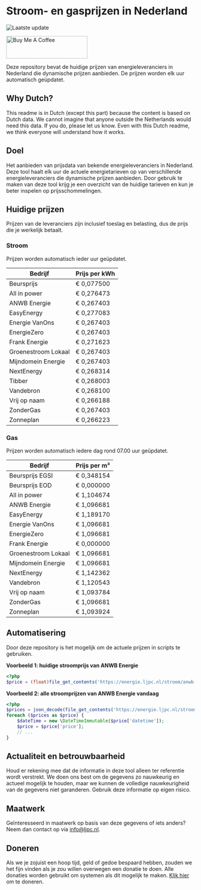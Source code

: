 # Stroom- en gasprijzen in Nederland

![Laatste update](https://img.shields.io/badge/laatste%20update-2023--12--12%2023%3A00%20CET-brightgreen)

<a href="https://www.buymeacoffee.com/Lars-" target="_blank"><img src="https://cdn.buymeacoffee.com/buttons/v2/default-orange.png" alt="Buy Me A Coffee" height="60" style="height: 60px !important;width: 217px !important;" ></a>

Deze repository bevat de huidige prijzen van energieleveranciers in Nederland die dynamische prijzen aanbieden. De prijzen worden elk uur automatisch geüpdatet.

## Why Dutch?

This readme is in Dutch (except this part) because the content is based on Dutch data. We cannot imagine that anyone outside the Netherlands would need this data. If you do, please let us know. Even with this Dutch readme, we think
everyone will understand how it works.

## Doel

Het aanbieden van prijsdata van bekende energieleveranciers in Nederland. Deze tool haalt elk uur de actuele energietarieven op van verschillende energieleveranciers die dynamische prijzen aanbieden. Door gebruik te maken van deze tool
krijg je een overzicht van de huidige tarieven en kun je beter inspelen op prijsschommelingen.

## Huidige prijzen

Prijzen van de leveranciers zijn inclusief toeslag en belasting, dus de prijs die je werkelijk betaalt.

### Stroom

Prijzen worden automatisch ieder uur geüpdatet.

 Bedrijf | Prijs per kWh 
---------|---------------
Beursprijs | € 0,077500
All in power | € 0,276473
ANWB Energie | € 0,267403
EasyEnergy | € 0,277083
Energie VanOns | € 0,267403
EnergieZero | € 0,267403
Frank Energie | € 0,271623
Groenestroom Lokaal | € 0,267403
Mijndomein Energie | € 0,267403
NextEnergy | € 0,268314
Tibber | € 0,268003
Vandebron | € 0,268100
Vrij op naam | € 0,266188
ZonderGas | € 0,267403
Zonneplan | € 0,266223


### Gas

Prijzen worden automatisch iedere dag rond 07.00 uur geüpdatet.

 Bedrijf | Prijs per m³ 
---------|--------------
Beursprijs EGSI | € 0,348154
Beursprijs EOD | € 0,000000
All in power | € 1,104674
ANWB Energie | € 1,096681
EasyEnergy | € 1,189170
Energie VanOns | € 1,096681
EnergieZero | € 1,096681
Frank Energie | € 0,000000
Groenestroom Lokaal | € 1,096681
Mijndomein Energie | € 1,096681
NextEnergy | € 1,142362
Vandebron | € 1,120543
Vrij op naam | € 1,093784
ZonderGas | € 1,096681
Zonneplan | € 1,093924


## Automatisering

Door deze repository is het mogelijk om de actuele prijzen in scripts te gebruiken.

**Voorbeeld 1: huidige stroomprijs van ANWB Energie**

```php
<?php
$price = (float)file_get_contents('https://energie.ljpc.nl/stroom/anwb-energie-nu.txt');

```

**Voorbeeld 2: alle stroomprijzen van ANWB Energie vandaag**

```php
<?php
$prices = json_decode(file_get_contents('https://energie.ljpc.nl/stroom/all-in-power-vandaag.json'),true);
foreach ($prices as $price) {
    $dateTime = new \DateTimeImmutable($price['datetime']);
    $price = $price['price'];
    // ...
}
```

## Actualiteit en betrouwbaarheid

Houd er rekening mee dat de informatie in deze tool alleen ter referentie wordt verstrekt. We doen ons best om de gegevens zo nauwkeurig en actueel mogelijk te houden, maar we kunnen de volledige nauwkeurigheid van de gegevens niet
garanderen. Gebruik deze informatie op eigen risico.

## Maatwerk

Geïnteresseerd in maatwerk op basis van deze gegevens of iets anders? Neem dan contact op
via [info@ljpc.nl](mailto:info@ljpc.nl?subject=Energie%20prijzen).

## Doneren

Als we je zojuist een hoop tijd, geld of gedoe bespaard hebben, zouden we het fijn vinden als je zou willen overwegen een
donatie te doen. Alle donaties worden gebruikt om systemen als dit mogelijk te
maken. [Klik hier](https://www.buymeacoffee.com/Lars-) om te doneren.
